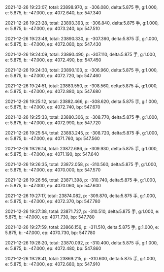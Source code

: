 2021-12-26 19:23:07, total: 23898.970, p: -306.080, delta:5.875 手, g:1.000, e: 5.875, b: -47.000, ep: 4072.640, bp: 547.340

2021-12-26 19:23:28, total: 23893.393, p: -306.840, delta:5.875 手, g:1.000, e: 5.875, b: -47.000, ep: 4073.240, bp: 547.510

2021-12-26 19:23:48, total: 23890.330, p: -307.360, delta:5.875 手, g:1.000, e: 5.875, b: -47.000, ep: 4072.080, bp: 547.430

2021-12-26 19:24:09, total: 23890.490, p: -307.110, delta:5.875 手, g:1.000, e: 5.875, b: -47.000, ep: 4072.490, bp: 547.450

2021-12-26 19:24:30, total: 23890.103, p: -306.960, delta:5.875 手, g:1.000, e: 5.875, b: -47.000, ep: 4072.720, bp: 547.460

2021-12-26 19:24:51, total: 23883.550, p: -308.560, delta:5.875 手, g:1.000, e: 5.875, b: -47.000, ep: 4072.880, bp: 547.680

2021-12-26 19:25:12, total: 23882.466, p: -308.620, delta:5.875 手, g:1.000, e: 5.875, b: -47.000, ep: 4072.740, bp: 547.670

2021-12-26 19:25:33, total: 23880.306, p: -308.770, delta:5.875 手, g:1.000, e: 5.875, b: -47.000, ep: 4072.990, bp: 547.720

2021-12-26 19:25:54, total: 23883.245, p: -308.720, delta:5.875 手, g:1.000, e: 5.875, b: -47.000, ep: 4071.760, bp: 547.560

2021-12-26 19:26:14, total: 23872.686, p: -309.930, delta:5.875 手, g:1.000, e: 5.875, b: -47.000, ep: 4071.190, bp: 547.640

2021-12-26 19:26:35, total: 23872.058, p: -310.560, delta:5.875 手, g:1.000, e: 5.875, b: -47.000, ep: 4070.000, bp: 547.570

2021-12-26 19:26:56, total: 23871.398, p: -310.740, delta:5.875 手, g:1.000, e: 5.875, b: -47.000, ep: 4070.060, bp: 547.600

2021-12-26 19:27:17, total: 23874.082, p: -309.870, delta:5.875 手, g:1.000, e: 5.875, b: -47.000, ep: 4072.370, bp: 547.780

2021-12-26 19:27:38, total: 23871.727, p: -310.510, delta:5.875 手, g:1.000, e: 5.875, b: -47.000, ep: 4071.730, bp: 547.780

2021-12-26 19:27:59, total: 23866.156, p: -311.510, delta:5.875 手, g:1.000, e: 5.875, b: -47.000, ep: 4070.730, bp: 547.780

2021-12-26 19:28:20, total: 23870.092, p: -310.400, delta:5.875 手, g:1.000, e: 5.875, b: -47.000, ep: 4072.480, bp: 547.860

2021-12-26 19:28:41, total: 23869.215, p: -310.600, delta:5.875 手, g:1.000, e: 5.875, b: -47.000, ep: 4072.680, bp: 547.910